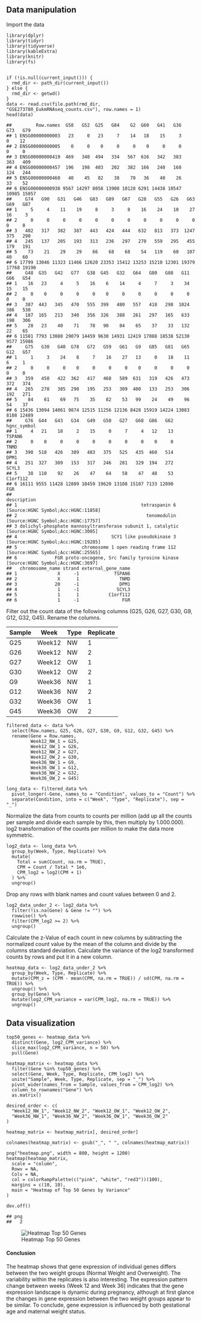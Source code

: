 ## Data manipulation

Import the data

    library(dplyr)
    library(tidyr)
    library(tidyverse)
    library(kableExtra)
    library(knitr)
    library(fs)


    if (!is.null(current_input())) {
      rmd_dir <- path_dir(current_input())
    } else {
      rmd_dir <- getwd()
    }
    data <- read.csv(file.path(rmd_dir, "GSE273780_EukmRNAseq_counts.csv"), row.names = 1)
    head(data)

    ##         Row.names  G58   G52  G25   G84    G2  G60   G41   G36   G73   G79
    ## 1 ENSG00000000003   23     0   23     7    14   18    15     3     0    12
    ## 2 ENSG00000000005    0     0    0     0     0    0     0     0     0     0
    ## 3 ENSG00000000419  469   348  494   334   567  616   342   383   363   409
    ## 4 ENSG00000000457  196   198  403   202   382  166   240   168   124   244
    ## 5 ENSG00000000460   40    45   82    38    70   36    40    26    33    52
    ## 6 ENSG00000000938 9567 14297 8058 13908 10128 6291 14438 10547 10985 15057
    ##     G74   G90   G31   G46   G83   G89   G67   G28   G55   G26   G63   G69   G87
    ## 1     5     4    11    19     8     3     8    16    24    10    27    16     3
    ## 2     0     0     0     0     0     0     0     0     0     0     0     0     0
    ## 3   402   317   382   387   443   424   444   632   813   373  1247   375   290
    ## 4   245   137   205   193   313   236   297   270   559   295   455   179   191
    ## 5    73    21    29    29    66    68    68    54   119    60   107    40    60
    ## 6 17799 13046 11323 11466 12620 23353 15412 13253 15210 12301 19379 17768 19190
    ##     G48  G35   G42   G77   G38  G45   G32   G64   G80   G88   G11  G66   G54
    ## 1    16   23     4     5    16    6    14     4     7     3    34   15    15
    ## 2     0    0     0     0     0    0     0     0     0     0     0    0     0
    ## 3   387  443   345   470   555  399   480   557   418   298  1024  386   530
    ## 4   187  165   213   340   356  326   388   261   297   165   633  190   306
    ## 5    28   23    40    71    78   90    84    65    37    33   132   22    65
    ## 6 11581 7793 13080 29079 14459 9630 14931 12419 17088 18538 52130 9577 15986
    ##     G75   G30   G40  G78   G72   G59   G61   G9   G85   G81   G65  G12   G57
    ## 1     1     3    24    8     7    16    27   13     0    18    11    6     1
    ## 2     0     0     0    0     0     0     0    0     0     0     0    0     0
    ## 3   359   450   422  362   417   468   589  631   319   426   473  372   374
    ## 4   265   278   385  290   195   253   309  400   133   253   306  192   271
    ## 5    84    61    69   75    35    82    53   99    24    49    96   54    37
    ## 6 15436 13094 14061 9874 12515 11256 12136 8428 15919 14224 13083 8108 12489
    ##     G76  G44   G43   G34   G49   G50   G27   G68  G86   G62 hgnc_symbol
    ## 1     4   21    18     2    15     0     7     4   12    13      TSPAN6
    ## 2     0    0     0     0     0     0     0     0    0     0        TNMD
    ## 3   390  518   426   389   483   375   525   435  460   514        DPM1
    ## 4   251  327   309   153   317   246   281   329  194   272       SCYL3
    ## 5    38  110    92    26    47    64    58    47   48    53    C1orf112
    ## 6 16111 9555 11428 12809 10459 19620 13108 15107 7133 12090         FGR
    ##                                                                                      description
    ## 1                                              tetraspanin 6 [Source:HGNC Symbol;Acc:HGNC:11858]
    ## 2                                                tenomodulin [Source:HGNC Symbol;Acc:HGNC:17757]
    ## 3 dolichyl-phosphate mannosyltransferase subunit 1, catalytic [Source:HGNC Symbol;Acc:HGNC:3005]
    ## 4                                   SCY1 like pseudokinase 3 [Source:HGNC Symbol;Acc:HGNC:19285]
    ## 5                        chromosome 1 open reading frame 112 [Source:HGNC Symbol;Acc:HGNC:25565]
    ## 6              FGR proto-oncogene, Src family tyrosine kinase [Source:HGNC Symbol;Acc:HGNC:3697]
    ##   chromosome_name strand external_gene_name
    ## 1               X     -1             TSPAN6
    ## 2               X      1               TNMD
    ## 3              20     -1               DPM1
    ## 4               1     -1              SCYL3
    ## 5               1      1           C1orf112
    ## 6               1     -1                FGR

Filter out the count data of the following columns (G25, G26, G27, G30,
G9, G12, G32, G45). Rename the columns.

<table>
<thead>
<tr class="header">
<th>Sample</th>
<th>Week</th>
<th>Type</th>
<th>Replicate</th>
</tr>
</thead>
<tbody>
<tr class="odd">
<td>G25</td>
<td>Week12</td>
<td>NW</td>
<td>1</td>
</tr>
<tr class="even">
<td>G26</td>
<td>Week12</td>
<td>NW</td>
<td>2</td>
</tr>
<tr class="odd">
<td>G27</td>
<td>Week12</td>
<td>OW</td>
<td>1</td>
</tr>
<tr class="even">
<td>G30</td>
<td>Week12</td>
<td>OW</td>
<td>2</td>
</tr>
<tr class="odd">
<td>G9</td>
<td>Week36</td>
<td>NW</td>
<td>1</td>
</tr>
<tr class="even">
<td>G12</td>
<td>Week36</td>
<td>NW</td>
<td>2</td>
</tr>
<tr class="odd">
<td>G32</td>
<td>Week36</td>
<td>OW</td>
<td>1</td>
</tr>
<tr class="even">
<td>G45</td>
<td>Week36</td>
<td>OW</td>
<td>2</td>
</tr>
</tbody>
</table>

    filtered_data <- data %>%
      select(Row.names, G25, G26, G27, G30, G9, G12, G32, G45) %>%
      rename(Gene = Row.names, 
             Week12_NW_1 = G25, 
             Week12_OW_1 = G26, 
             Week12_NW_2 = G27, 
             Week12_OW_2 = G30, 
             Week36_NW_1 = G9, 
             Week36_OW_1 = G12, 
             Week36_NW_2 = G32, 
             Week36_OW_2 = G45)

    long_data <- filtered_data %>%
      pivot_longer(-Gene, names_to = "Condition", values_to = "Count") %>%
      separate(Condition, into = c("Week", "Type", "Replicate"), sep = "_")

Normalize the data from counts to counts per million (add up all the
counts per sample and divide each sample by this, then multiply by
1.000.000). log2 transformation of the counts per million to make the
data more symmetric.

    log2_data <- long_data %>%
      group_by(Week, Type, Replicate) %>%
      mutate(
        Total = sum(Count, na.rm = TRUE),
        CPM = Count / Total * 1e6,
        CPM_log2 = log2(CPM + 1)
      ) %>%
      ungroup()

Drop any rows with blank names and count values between 0 and 2.

    log2_data_under_2 <- log2_data %>%
      filter(!is.na(Gene) & Gene != "") %>%
      rowwise() %>%
      filter(CPM_log2 >= 2) %>%
      ungroup()

Calculate the z-Value of each count in new columns by subtracting the
normalized count value by the mean of the column and divide by the
columns standard deviation. Calculate the variance of the log2
transformed counts by rows and put it in a new column.

    heatmap_data <- log2_data_under_2 %>%
      group_by(Week, Type, Replicate) %>%
      mutate(CPM_z = (CPM - mean(CPM, na.rm = TRUE)) / sd(CPM, na.rm = TRUE)) %>%
      ungroup() %>%
      group_by(Gene) %>%
      mutate(log2_CPM_variance = var(CPM_log2, na.rm = TRUE)) %>%
      ungroup()

## Data visualization

    top50_genes <- heatmap_data %>%
      distinct(Gene, log2_CPM_variance) %>%
      slice_max(log2_CPM_variance, n = 50) %>%
      pull(Gene)

    heatmap_matrix <- heatmap_data %>%
      filter(Gene %in% top50_genes) %>%
      select(Gene, Week, Type, Replicate, CPM_log2) %>%
      unite("Sample", Week, Type, Replicate, sep = "_") %>%
      pivot_wider(names_from = Sample, values_from = CPM_log2) %>%
      column_to_rownames("Gene") %>%
      as.matrix()

    desired_order <- c(
      "Week12_NW_1", "Week12_NW_2", "Week12_OW_1", "Week12_OW_2",
      "Week36_NW_1", "Week36_NW_2", "Week36_OW_1", "Week36_OW_2"
    )

    heatmap_matrix <- heatmap_matrix[, desired_order]

    colnames(heatmap_matrix) <- gsub("_", " ", colnames(heatmap_matrix))

    png("heatmap.png", width = 800, height = 1200)
    heatmap(heatmap_matrix,
      scale = "column",
      Rowv = NA,
      Colv = NA,
      col = colorRampPalette(c("pink", "white", "red3"))(100),
      margins = c(10, 10),
      main = "Heatmap of Top 50 Genes by Variance"
    )

    dev.off()

    ## png 
    ##   2

<figure>
<img src="heatmap.png" alt="Heatmap Top 50 Genes" />
<figcaption aria-hidden="true">Heatmap Top 50 Genes</figcaption>
</figure>

#### Conclusion

The heatmap shows that gene expression of individual genes differs
between the two weight groups (Normal Weight and Overweight). The
variability within the replicates is also interesting. The expression
pattern change between weeks (Week 12 and Week 36) indicates that the
gene expression landscape is dynamic during pregnancy, although at first
glance the changes in gene expression between the two weight groups
appear to be similar. To conclude, gene expression is influenced by both
gestational age and maternal weight status.
